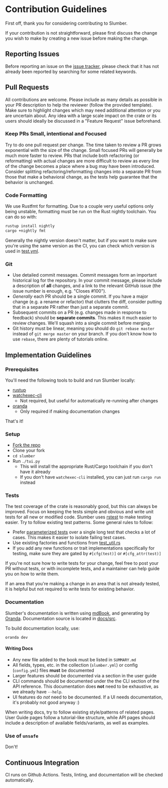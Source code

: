# Contribution Guidelines

First off, thank you for considering contributing to Slumber.

If your contribution is not straightforward, please first discuss the change you wish to make by creating a new issue before making the change.

## Reporting Issues

Before reporting an issue on the [issue tracker](https://github.com/LucasPickering/slumber), please check that it has not already been reported by searching for some related keywords.

## Pull Requests

All contributions are welcome. Please include as many details as possible in your PR description to help the reviewer (follow the provided template). Make sure to highlight changes which may need additional attention or you are uncertain about. Any idea with a large scale impact on the crate or its users should ideally be discussed in a "Feature Request" issue beforehand.

### Keep PRs Small, intentional and Focused

Try to do one pull request per change. The time taken to review a PR grows exponential with the size of the change. Small focused PRs will generally be much more faster to review. PRs that include both refactoring (or reformatting) with actual changes are more difficult to review as every line of the change becomes a place where a bug may have been introduced. Consider splitting refactoring/reformatting changes into a separate PR from those that make a behavioral change, as the tests help guarantee that the behavior is unchanged.

### Code Formatting

We use Rustfmt for formatting. Due to a couple very useful options only being unstable, formatting must be run on the Rust nightly toolchain. You can do so with:

```sh
rustup install nightly
cargo +nightly fmt
```

Generally the nightly version doesn't matter, but if you want to make sure you're using the same version as the CI, you can check which version is used in [test.yml](https://github.com/LucasPickering/slumber/blob/master/.github/workflows/test.yml).

### Git

- Use detailed commit messages. Commit messages form an important historical log for the repository. In your commit message, please include a description of **all** changes, and a link to the relevant GitHub issue (the issue number is enough, e.g. "Closes #100").
- _Generally_ each PR should be a single commit. If you have a major change (e.g. a rename or refactor) that clutters the diff, consider putting that in a separate PR rather than just a separate commit.
- Subsequent commits on a PR (e.g. changes made in response to feedback) should be **separate commits**. This makes it much easier to review changes. We'll squash into a single commit before merging.
- Git history must be linear, meaning you should do `git rebase master` instead of `git merge master` on your branch. If you don't know how to use `rebase`, there are plenty of tutorials online.

## Implementation Guidelines

### Prerequisites

You'll need the following tools to build and run Slumber locally:

- [rustup](https://rustup.rs/)
- [watchexec-cli](https://crates.io/crates/watchexec-cli)
  - Not required, but useful for automatically re-running after changes
- [oranda](https://opensource.axo.dev/oranda/artifacts/)
  - Only required if making documentation changes

That's it!

### Setup

- [Fork the repo](https://docs.github.com/en/pull-requests/collaborating-with-pull-requests/working-with-forks/fork-a-repo)
- Clone your fork
- `cd slumber`
- Run `./tui.py`
  - This will install the appropriate Rust/Cargo toolchain if you don't have it already
  - If you don't have `watchexec-cli` installed, you can just run `cargo run` instead

### Tests

The test coverage of the crate is reasonably good, but this can always be improved. Focus on keeping the tests simple and obvious and write unit tests for all new or modified code. Slumber uses [rstest](https://docs.rs/rstest/latest/rstest/) to make testing easier. Try to follow existing test patterns. Some general rules to follow:

- Prefer [parameterized tests](https://docs.rs/rstest/latest/rstest/#creating-parametrized-tests) over a single long test that checks a lot of cases. This makes it easier to isolate failing test cases.
- Use existing factories and functions from [test_util.rs](https://github.com/LucasPickering/slumber/blob/master/src/test_util.rs)
- If you add any new functions or trait implementations specifically for testing, make sure they are gated by `#[cfg(test)]` or `#[cfg_attr(test)]`

If you're not sure how to write tests for your change, feel free to post your PR without tests, or with incomplete tests, and a maintainer can help guide you on how to write them.

If an area that you're making a change in an area that is not already tested, it is helpful but not required to write tests for existing behavior.

### Documentation

Slumber's documentation is written using [mdBook](https://rust-lang.github.io/mdBook/), and generating by [Oranda](https://opensource.axo.dev/oranda/). Documentation source is located in [docs/src](https://github.com/LucasPickering/slumber/tree/master/docs/src).

To build documentation locally, use:

```
oranda dev
```

#### Writing Docs

- Any new file added to the book must be listed in `SUMMARY.md`
- All fields, types, etc. in the collection (`slumber.yml`) or config (`config.yml`) files **must** be documented
- Larger features should be documented via a section in the user guide
- CLI commands should be documented under the the CLI section of the API reference. This documentation does **not** need to be exhaustive, as we already have `--help`.
- UI features do _not_ need to be documented. If a UI needs documentation, it's probably not good anyway :)

When writing docs, try to follow existing style/patterns of related pages. User Guide pages follow a tutorial-like structure, while API pages should include a description of available fields/variants, as well as examples.

### Use of `unsafe`

Don't!

## Continuous Integration

CI runs on Github Actions. Tests, linting, and documentation will be checked automatically.
